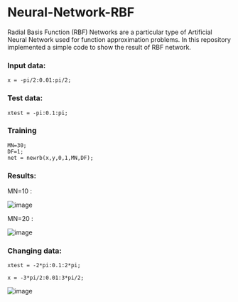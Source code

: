 # Neural-Network-RBF

Radial Basis Function (RBF) Networks are a particular type of Artificial Neural Network used for function approximation problems. In this repository implemented a simple code to show the result of RBF network. 

### Input data:
```
x = -pi/2:0.01:pi/2;
```

### Test data:
```
xtest = -pi:0.1:pi;
```

### Training
```
MN=30;
DF=1;
net = newrb(x,y,0,1,MN,DF);
```

### Results:

MN=10 :

![image](https://user-images.githubusercontent.com/21992001/187099729-1f18b400-1db5-40d2-8eec-1218db288286.png)

MN=20 :

![image](https://user-images.githubusercontent.com/21992001/187099734-1658e126-ba02-4c10-923e-daee56ed09e9.png)


### Changing data:
```
xtest = -2*pi:0.1:2*pi;

x = -3*pi/2:0.01:3*pi/2;
```
![image](https://user-images.githubusercontent.com/21992001/187099831-343ae0f7-a2a1-4ef2-b686-e575cc90cfd9.png)
